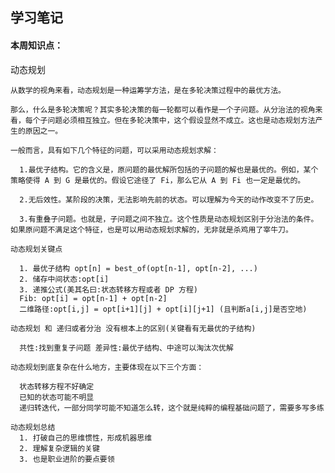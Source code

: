## 学习笔记
    
#### 本周知识点：
    
  动态规划

    从数学的视角来看，动态规划是一种运筹学方法，是在多轮决策过程中的最优方法。

    那么，什么是多轮决策呢？其实多轮决策的每一轮都可以看作是一个子问题。从分治法的视角来看，每个子问题必须相互独立。但在多轮决策中，这个假设显然不成立。这也是动态规划方法产生的原因之一。

    一般而言，具有如下几个特征的问题，可以采用动态规划求解：

      1.最优子结构。它的含义是，原问题的最优解所包括的子问题的解也是最优的。例如，某个策略使得 A 到 G 是最优的。假设它途径了 Fi，那么它从 A 到 Fi 也一定是最优的。

      2.无后效性。某阶段的决策，无法影响先前的状态。可以理解为今天的动作改变不了历史。

      3.有重叠子问题。也就是，子问题之间不独立。这个性质是动态规划区别于分治法的条件。如果原问题不满足这个特征，也是可以用动态规划求解的，无非就是杀鸡用了宰牛刀。

    动态规划关键点

      1. 最优子结构 opt[n] = best_of(opt[n-1], opt[n-2], ...)
      2. 储存中间状态:opt[i]
      3. 递推公式(美其名曰:状态转移方程或者 DP 方程)
      Fib: opt[i] = opt[n-1] + opt[n-2]
      二维路径:opt[i,j] = opt[i+1][j] + opt[i][j+1] (且判断a[i,j]是否空地)

    动态规划 和 递归或者分治 没有根本上的区别(关键看有无最优的子结构)
    
      共性:找到重复子问题 差异性:最优子结构、中途可以淘汰次优解

    动态规划到底复杂在什么地方，主要体现在以下三个方面：

      状态转移方程不好确定
      已知的状态可能不明显
      递归转迭代，一部分同学可能不知道怎么转，这个就是纯粹的编程基础问题了，需要多写多练

    动态规划总结
      1. 打破自己的思维惯性，形成机器思维 
      2. 理解复杂逻辑的关键
      3. 也是职业进阶的要点要领
